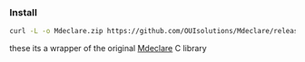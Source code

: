 
### Install 
```bash
curl -L -o Mdeclare.zip https://github.com/OUIsolutions/Mdeclare/releases/download/0.1.0/Mdeclare.zip && unzip Mdeclare.zip && rm Mdeclare.zip
```
these its a wrapper of the original [Mdeclare](https://github.com/OUIsolutions/MDeclare) C library